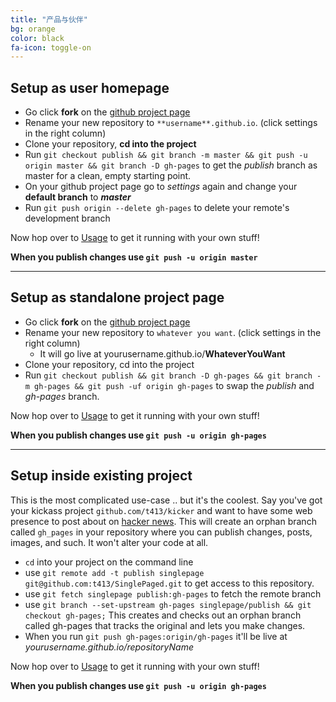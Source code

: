 ```yaml
---
title: "产品与伙伴"
bg: orange
color: black
fa-icon: toggle-on
---
```


## Setup as user homepage

- Go click **fork** on the [github project page](https://github.com/t413/SinglePaged)
- Rename your new repository to `**username**.github.io`. (click settings in the right column)
- Clone your repository, **cd into the project**
- Run `git checkout publish && git branch -m master && git push -u origin master && git branch -D gh-pages` to get the *publish* branch as master for a clean, empty starting point.
- On your github project page go to *settings* again and change your **default branch** to ***master***
- Run `git push origin --delete gh-pages` to delete your remote's development branch

Now hop over to [Usage](#usage) to get it running with your own stuff!

**When you publish changes use `git push -u origin master`**

-------------------------


## Setup as standalone project page

- Go click **fork** on the [github project page](https://github.com/t413/SinglePaged)
- Rename your new repository to `whatever you want`. (click settings in the right column)
  * It will go live at yourusername.github.io/**WhateverYouWant**
- Clone your repository, cd into the project
- Run `git checkout publish && git branch -D gh-pages && git branch -m gh-pages && git push -uf origin gh-pages` to swap the *publish* and *gh-pages* branch.

Now hop over to [Usage](#usage) to get it running with your own stuff!

**When you publish changes use `git push -u origin gh-pages`**

-------------------------


## Setup inside existing project

This is the most complicated use-case .. but it's the coolest.
Say you've got your kickass project `github.com/t413/kicker` and want to have
some web presence to post about on [hacker news](http://news.ycombinator.com).
This will create an orphan branch called `gh_pages` in your repository
where you can publish changes, posts, images, and such. It won't alter your code at all.

- `cd` into your project on the command line
- use `git remote add -t publish singlepage git@github.com:t413/SinglePaged.git` to get access to this repository.
- use `git fetch singlepage publish:gh-pages` to fetch the remote branch
- use `git branch --set-upstream gh-pages singlepage/publish && git checkout gh-pages;`
  This creates and checks out an orphan branch called gh-pages that tracks the original and lets you make changes.
- When you run `git push gh-pages:origin/gh-pages` it'll be live at *yourusername.github.io/repositoryName*

Now hop over to [Usage](#usage) to get it running with your own stuff!

**When you publish changes use `git push -u origin gh-pages`**

